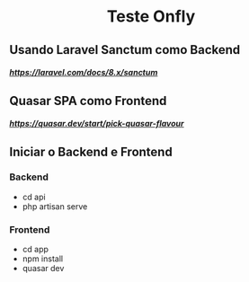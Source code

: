 <p align="center">
  <h1 align="center">Teste Onfly</h1>
</p>

## Usando Laravel Sanctum como Backend
#####  https://laravel.com/docs/8.x/sanctum

## Quasar SPA como Frontend
#####  https://quasar.dev/start/pick-quasar-flavour


## Iniciar o Backend e Frontend


### Backend 

* cd api
* php artisan serve


### Frontend 

* cd app
* npm install
* quasar dev

